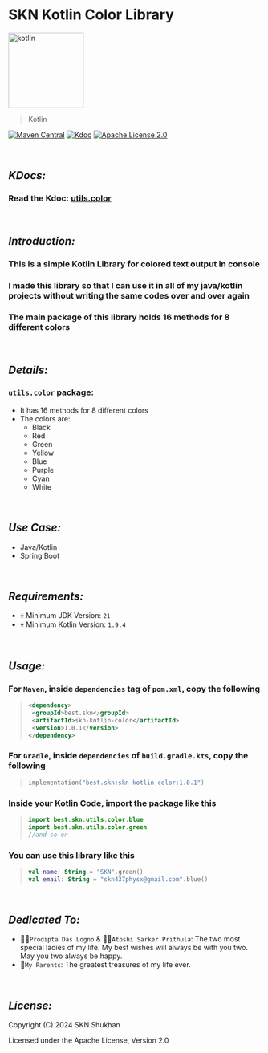 # SKN Kotlin Color Library

<img width="150px" src="https://firebasestorage.googleapis.com/v0/b/skn-ultimate-project-la437.appspot.com/o/GitHub%20Library%2F10-Kotlin-SKC.svg?alt=media&token=87dbc071-6d7f-4371-abed-434c5ac27f0a" alt="kotlin" />

> Kotlin

[![Maven Central](https://img.shields.io/maven-central/v/best.skn/skn-kotlin-color)](https://central.sonatype.com/artifact/best.skn/skn-kotlin-color) [![Kdoc](https://javadoc.io/badge2/best.skn/skn-kotlin-color/1.0.1/javadoc.svg)](https://javadoc.io/doc/best.skn/skn-kotlin-color/1.0.1) [![Apache License 2.0](https://img.shields.io/badge/License-Apache_2.0-blue.svg)](https://opensource.org/licenses/Apache-2.0)

&nbsp;

## **_KDocs:_**

### Read the Kdoc: [utils.color](https://javadoc.io/doc/best.skn/skn-kotlin-color/latest/skn-kotlin-color/utils.color/index.html)

&nbsp;

## **_Introduction:_**

### This is a simple Kotlin Library for colored text output in console

### I made this library so that I can use it in all of my java/kotlin projects without writing the same codes over and over again

### The main package of this library holds 16 methods for 8 different colors

&nbsp;

## **_Details:_**

### **`utils.color` package:**

- It has 16 methods for 8 different colors
- The colors are:
  - Black
  - Red
  - Green
  - Yellow
  - Blue
  - Purple
  - Cyan
  - White

&nbsp;

## **_Use Case:_**

- Java/Kotlin
- Spring Boot

&nbsp;

## **_Requirements:_**

- 💀 Minimum JDK Version: `21`
- 💀 Minimum Kotlin Version: `1.9.4`

&nbsp;

## **_Usage:_**

### For `Maven`, inside `dependencies` tag of `pom.xml`, copy the following

> ```xml
> <dependency>
>  <groupId>best.skn</groupId>
>  <artifactId>skn-kotlin-color</artifactId>
>  <version>1.0.1</version>
> </dependency>
> ```

### For `Gradle`, inside `dependencies` of `build.gradle.kts`, copy the following

> ```kotlin
> implementation("best.skn:skn-kotlin-color:1.0.1")
> ```

### Inside your Kotlin Code, import the package like this

> ```kotlin
> import best.skn.utils.color.blue
> import best.skn.utils.color.green
> //and so on
> ```

### You can use this library like this

> ```kotlin
> val name: String = "SKN".green()
> val email: String = "skn437physx@gmail.com".blue()
> ```

&nbsp;

## **_Dedicated To:_**

- 👩‍🎨`Prodipta Das Logno` & 🧛‍♀️`Atoshi Sarker Prithula`: The two most special ladies of my life. My best wishes will always be with you two. May you two always be happy.
- 💯`My Parents`: The greatest treasures of my life ever.

&nbsp;

## **_License:_**

Copyright (C) 2024 SKN Shukhan

Licensed under the Apache License, Version 2.0
